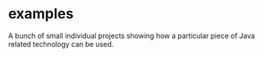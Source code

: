 examples
========

A bunch of small individual projects showing how a particular piece of Java related technology can be used.
